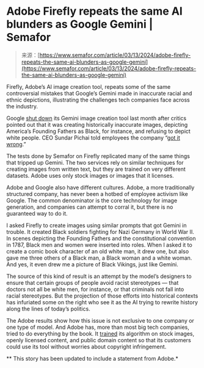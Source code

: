 <!--yml
category: 未分类
date: 2024-05-27 14:56:53
-->

# Adobe Firefly repeats the same AI blunders as Google Gemini | Semafor

> 来源：[https://www.semafor.com/article/03/13/2024/adobe-firefly-repeats-the-same-ai-blunders-as-google-gemini](https://www.semafor.com/article/03/13/2024/adobe-firefly-repeats-the-same-ai-blunders-as-google-gemini)

Firefly, Adobe’s AI image creation tool, repeats some of the same controversial mistakes that Google’s Gemini made in inaccurate racial and ethnic depictions, illustrating the challenges tech companies face across the industry.

Google [shut down](https://blog.google/products/gemini/gemini-image-generation-issue/) its Gemini image creation tool last month after critics pointed out that it was creating historically inaccurate images, depicting America’s Founding Fathers as Black, for instance, and refusing to depict white people. CEO Sundar Pichai told employees the company “[got it wrong](https://www.semafor.com/article/02/27/2024/google-ceo-sundar-pichai-calls-ai-tools-responses-completely-unacceptable).”

The tests done by Semafor on Firefly replicated many of the same things that tripped up Gemini. The two services rely on similar techniques for creating images from written text, but they are trained on very different datasets. Adobe uses only stock images or images that it licenses.

Adobe and Google also have different cultures. Adobe, a more traditionally structured company, has never been a hotbed of employee activism like Google. The common denominator is the core technology for image generation, and companies can attempt to corral it, but there is no guaranteed way to do it.

I asked Firefly to create images using similar prompts that got Gemini in trouble. It created Black soldiers fighting for Nazi Germany in World War II. In scenes depicting the Founding Fathers and the constitutional convention in 1787, Black men and women were inserted into roles. When I asked it to create a comic book character of an old white man, it drew one, but also gave me three others of a Black man, a Black woman and a white woman. And yes, it even drew me a picture of Black Vikings, just like Gemini.

The source of this kind of result is an attempt by the model’s designers to ensure that certain groups of people avoid racist stereotypes — that doctors not all be white men, for instance, or that criminals not fall into racial stereotypes. But the projection of those efforts into historical contexts has infuriated some on the right who see it as the AI trying to rewrite history along the lines of today’s politics.

The Adobe results show how this issue is not exclusive to one company or one type of model. And Adobe has, more than most big tech companies, tried to do everything by the book. It [trained](https://www.adobe.com/products/firefly.html) its algorithm on stock images, openly licensed content, and public domain content so that its customers could use its tool without worries about copyright infringement.

** This story has been updated to include a statement from Adobe.*